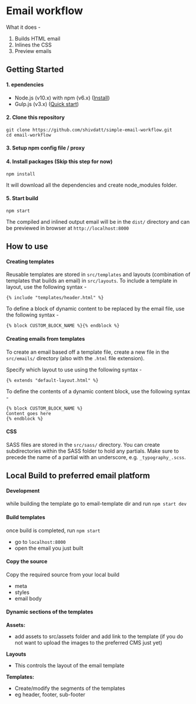 
# Email workflow

What it does -

1. Builds HTML email
2. Inlines the CSS
3. Preview emails

## Getting Started

#### 1. ependencies
- Node.js (v10.x) with npm (v6.x) ([Install](https://nodejs.org/en/download/releases/))   
- Gulp.js (v3.x) ([Quick start](https://gulpjs.com/docs/en/getting-started/quick-start))

#### 2. Clone this repository
```
git clone https://github.com/shivdatt/simple-email-workflow.git
cd email-workflow
```

#### 3. Setup npm config file / proxy


#### 4. Install packages  (Skip this step for now)

```
npm install
```
It will download all the dependencies and create node_modules folder.  

#### 5. Start build

```
npm start
```
The compiled and inlined output email will be in the `dist/` directory and can be previewed in browser at `http://localhost:8000`

## How to use

#### Creating templates
Reusable templates are stored in `src/templates` and layouts (combination of templates that builds an email) in `src/layouts`.
To include a template in layout, use the following syntax -

```
{% include "templates/header.html" %}
```

To define a block of dynamic content to be replaced by the email file, use the following syntax -

```
{% block CUSTOM_BLOCK_NAME %}{% endblock %}
```


#### Creating emails from templates

To create an email based off a template file, create a new file in the `src/emails/` directory (also with the `.html` file extension).

Specify which layout to use using the following syntax -

```
{% extends "default-layout.html" %}
```

To define the contents of a dynamic content block, use the following syntax -

```
{% block CUSTOM_BLOCK_NAME %} 
Content goes here
{% endblock %}
```


#### CSS

SASS files are stored in the `src/sass/` directory. 
You can create subdirectories within the SASS folder to hold any partials. Make sure to precede the name of a partial with an underscore, e.g. `_typography_.scss`.


## Local Build to preferred email platform 

#### Development
while building the template
go to email-template dir and 
run `npm start dev`

#### Build templates
once build is completed, run `npm start`

- go to `localhost:8000`
- open the email you just built

#### Copy the source
Copy the required source from your local build
- meta
- styles
- email body


#### Dynamic sections of the templates 

**Assets:** 
- add assets to src/assets folder and add link to the template (if you do not want to upload the images to the preferred CMS just yet)

**Layouts**
- This controls the layout of the email template

**Templates:** 
- Create/modify the segments of the templates 
- eg header, footer, sub-footer